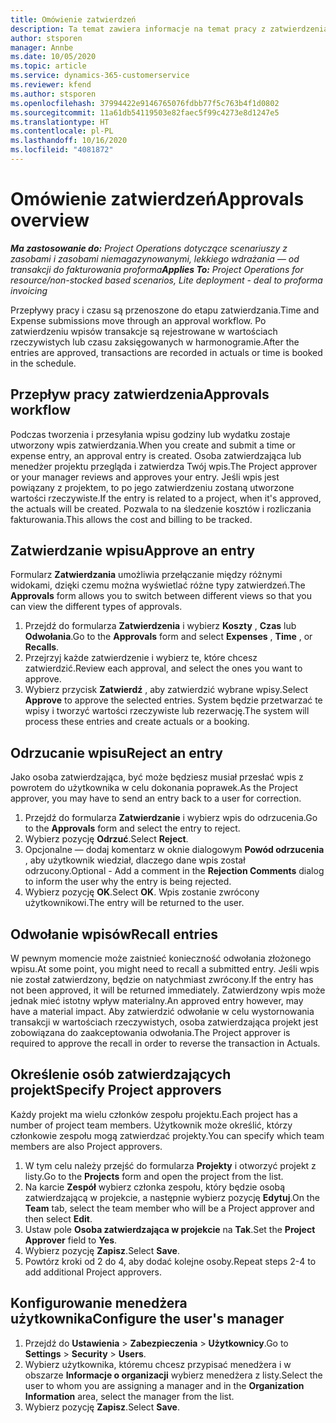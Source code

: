 ```yaml
---
title: Omówienie zatwierdzeń
description: Ta temat zawiera informacje na temat pracy z zatwierdzeniami w Project Operations.
author: stsporen
manager: Annbe
ms.date: 10/05/2020
ms.topic: article
ms.service: dynamics-365-customerservice
ms.reviewer: kfend
ms.author: stsporen
ms.openlocfilehash: 37994422e9146765076fdbb77f5c763b4f1d0802
ms.sourcegitcommit: 11a61db54119503e82faec5f99c4273e8d1247e5
ms.translationtype: HT
ms.contentlocale: pl-PL
ms.lasthandoff: 10/16/2020
ms.locfileid: "4081872"
---
```

# <a name="approvals-overview"></a><span data-ttu-id="aa3c4-103">Omówienie zatwierdzeń</span><span class="sxs-lookup"><span data-stu-id="aa3c4-103">Approvals overview</span></span>

<span data-ttu-id="aa3c4-104">_**Ma zastosowanie do:** Project Operations dotyczące scenariuszy z zasobami i zasobami niemagazynowanymi, lekkiego wdrażania — od transakcji do fakturowania proforma_</span><span class="sxs-lookup"><span data-stu-id="aa3c4-104">_**Applies To:** Project Operations for resource/non-stocked based scenarios, Lite deployment - deal to proforma invoicing_</span></span>

<span data-ttu-id="aa3c4-105">Przepływy pracy i czasu są przenoszone do etapu zatwierdzania.</span><span class="sxs-lookup"><span data-stu-id="aa3c4-105">Time and Expense submissions move through an approval workflow.</span></span> <span data-ttu-id="aa3c4-106">Po zatwierdzeniu wpisów transakcje są rejestrowane w wartościach rzeczywistych lub czasu zaksięgowanych w harmonogramie.</span><span class="sxs-lookup"><span data-stu-id="aa3c4-106">After the entries are approved, transactions are recorded in actuals or time is booked in the schedule.</span></span>

## <a name="approvals-workflow"></a><span data-ttu-id="aa3c4-107">Przepływ pracy zatwierdzenia</span><span class="sxs-lookup"><span data-stu-id="aa3c4-107">Approvals workflow</span></span>
<span data-ttu-id="aa3c4-108">Podczas tworzenia i przesyłania wpisu godziny lub wydatku zostaje utworzony wpis zatwierdzania.</span><span class="sxs-lookup"><span data-stu-id="aa3c4-108">When you create and submit a time or expense entry, an approval entry is created.</span></span> <span data-ttu-id="aa3c4-109">Osoba zatwierdzająca lub menedżer projektu przegląda i zatwierdza Twój wpis.</span><span class="sxs-lookup"><span data-stu-id="aa3c4-109">The Project approver or your manager reviews and approves your entry.</span></span> <span data-ttu-id="aa3c4-110">Jeśli wpis jest powiązany z projektem, to po jego zatwierdzeniu zostaną utworzone wartości rzeczywiste.</span><span class="sxs-lookup"><span data-stu-id="aa3c4-110">If the entry is related to a project, when it's approved, the actuals will be created.</span></span> <span data-ttu-id="aa3c4-111">Pozwala to na śledzenie kosztów i rozliczania fakturowania.</span><span class="sxs-lookup"><span data-stu-id="aa3c4-111">This allows the cost and billing to be tracked.</span></span> 

## <a name="approve-an-entry"></a><span data-ttu-id="aa3c4-112">Zatwierdzanie wpisu</span><span class="sxs-lookup"><span data-stu-id="aa3c4-112">Approve an entry</span></span>
<span data-ttu-id="aa3c4-113">Formularz **Zatwierdzania** umożliwia przełączanie między różnymi widokami, dzięki czemu można wyświetlać różne typy zatwierdzeń.</span><span class="sxs-lookup"><span data-stu-id="aa3c4-113">The **Approvals** form allows you to switch between different views so that you can view the different types of approvals.</span></span>
  
1. <span data-ttu-id="aa3c4-114">Przejdź do formularza **Zatwierdzenia** i wybierz **Koszty** , **Czas** lub **Odwołania**.</span><span class="sxs-lookup"><span data-stu-id="aa3c4-114">Go to the **Approvals** form and select **Expenses** , **Time** , or **Recalls**.</span></span>
2. <span data-ttu-id="aa3c4-115">Przejrzyj każde zatwierdzenie i wybierz te, które chcesz zatwierdzić.</span><span class="sxs-lookup"><span data-stu-id="aa3c4-115">Review each approval, and select the ones you want to approve.</span></span>
3. <span data-ttu-id="aa3c4-116">Wybierz przycisk **Zatwierdź** , aby zatwierdzić wybrane wpisy.</span><span class="sxs-lookup"><span data-stu-id="aa3c4-116">Select **Approve** to approve the selected entries.</span></span>
<span data-ttu-id="aa3c4-117">System będzie przetwarzać te wpisy i tworzyć wartości rzeczywiste lub rezerwację.</span><span class="sxs-lookup"><span data-stu-id="aa3c4-117">The system will process these entries and create actuals or a booking.</span></span>

## <a name="reject-an-entry"></a><span data-ttu-id="aa3c4-118">Odrzucanie wpisu</span><span class="sxs-lookup"><span data-stu-id="aa3c4-118">Reject an entry</span></span>
<span data-ttu-id="aa3c4-119">Jako osoba zatwierdzająca, być może będziesz musiał przesłać wpis z powrotem do użytkownika w celu dokonania poprawek.</span><span class="sxs-lookup"><span data-stu-id="aa3c4-119">As the Project approver, you may have to send an entry back to a user for correction.</span></span>
  
1. <span data-ttu-id="aa3c4-120">Przejdź do formularza **Zatwierdzanie** i wybierz wpis do odrzucenia.</span><span class="sxs-lookup"><span data-stu-id="aa3c4-120">Go to the **Approvals** form and select the entry to reject.</span></span> 
2. <span data-ttu-id="aa3c4-121">Wybierz pozycję **Odrzuć**.</span><span class="sxs-lookup"><span data-stu-id="aa3c4-121">Select **Reject**.</span></span>
3. <span data-ttu-id="aa3c4-122">Opcjonalne — dodaj komentarz w oknie dialogowym **Powód odrzucenia** , aby użytkownik wiedział, dlaczego dane wpis został odrzucony.</span><span class="sxs-lookup"><span data-stu-id="aa3c4-122">Optional - Add a comment in the **Rejection Comments** dialog to inform the user why the entry is being rejected.</span></span>
4. <span data-ttu-id="aa3c4-123">Wybierz pozycję **OK**.</span><span class="sxs-lookup"><span data-stu-id="aa3c4-123">Select **OK**.</span></span> <span data-ttu-id="aa3c4-124">Wpis zostanie zwrócony użytkownikowi.</span><span class="sxs-lookup"><span data-stu-id="aa3c4-124">The entry will be returned to the user.</span></span>
  
## <a name="recall-entries"></a><span data-ttu-id="aa3c4-125">Odwołanie wpisów</span><span class="sxs-lookup"><span data-stu-id="aa3c4-125">Recall entries</span></span>
<span data-ttu-id="aa3c4-126">W pewnym momencie może zaistnieć konieczność odwołania złożonego wpisu.</span><span class="sxs-lookup"><span data-stu-id="aa3c4-126">At some point, you might need to recall a submitted entry.</span></span> <span data-ttu-id="aa3c4-127">Jeśli wpis nie został zatwierdzony, będzie on natychmiast zwrócony.</span><span class="sxs-lookup"><span data-stu-id="aa3c4-127">If the entry has not been approved, it will be returned immediately.</span></span> <span data-ttu-id="aa3c4-128">Zatwierdzony wpis może jednak mieć istotny wpływ materialny.</span><span class="sxs-lookup"><span data-stu-id="aa3c4-128">An approved entry however, may have a material impact.</span></span> <span data-ttu-id="aa3c4-129">Aby zatwierdzić odwołanie w celu wystornowania transakcji w wartościach rzeczywistych, osoba zatwierdzająca projekt jest zobowiązana do zaakceptowania odwołania.</span><span class="sxs-lookup"><span data-stu-id="aa3c4-129">The Project approver is required to approve the recall in order to reverse the transaction in Actuals.</span></span>

## <a name="specify-project-approvers"></a><span data-ttu-id="aa3c4-130">Określenie osób zatwierdzających projekt</span><span class="sxs-lookup"><span data-stu-id="aa3c4-130">Specify Project approvers</span></span>
<span data-ttu-id="aa3c4-131">Każdy projekt ma wielu członków zespołu projektu.</span><span class="sxs-lookup"><span data-stu-id="aa3c4-131">Each project has a number of project team members.</span></span> <span data-ttu-id="aa3c4-132">Użytkownik może określić, którzy członkowie zespołu mogą zatwierdzać projekty.</span><span class="sxs-lookup"><span data-stu-id="aa3c4-132">You can specify which team members are also Project approvers.</span></span>

1. <span data-ttu-id="aa3c4-133">W tym celu należy przejść do formularza **Projekty** i otworzyć projekt z listy.</span><span class="sxs-lookup"><span data-stu-id="aa3c4-133">Go to the **Projects** form and open the project from the list.</span></span>
2. <span data-ttu-id="aa3c4-134">Na karcie **Zespół** wybierz członka zespołu, który będzie osobą zatwierdzającą w projekcie, a następnie wybierz pozycję **Edytuj**.</span><span class="sxs-lookup"><span data-stu-id="aa3c4-134">On the **Team** tab, select the team member who will be a Project approver and then select **Edit**.</span></span>
3. <span data-ttu-id="aa3c4-135">Ustaw pole **Osoba zatwierdzająca w projekcie** na **Tak**.</span><span class="sxs-lookup"><span data-stu-id="aa3c4-135">Set the **Project Approver** field to **Yes**.</span></span>
4. <span data-ttu-id="aa3c4-136">Wybierz pozycję **Zapisz**.</span><span class="sxs-lookup"><span data-stu-id="aa3c4-136">Select **Save**.</span></span>
5. <span data-ttu-id="aa3c4-137">Powtórz kroki od 2 do 4, aby dodać kolejne osoby.</span><span class="sxs-lookup"><span data-stu-id="aa3c4-137">Repeat steps 2-4 to add additional Project approvers.</span></span>

## <a name="configure-the-users-manager"></a><span data-ttu-id="aa3c4-138">Konfigurowanie menedżera użytkownika</span><span class="sxs-lookup"><span data-stu-id="aa3c4-138">Configure the user's manager</span></span>

1. <span data-ttu-id="aa3c4-139">Przejdź do **Ustawienia** > **Zabezpieczenia** > **Użytkownicy**.</span><span class="sxs-lookup"><span data-stu-id="aa3c4-139">Go to **Settings** > **Security** > **Users**.</span></span>
2. <span data-ttu-id="aa3c4-140">Wybierz użytkownika, któremu chcesz przypisać menedżera i w obszarze **Informacje o organizacji** wybierz menedżera z listy.</span><span class="sxs-lookup"><span data-stu-id="aa3c4-140">Select the user to whom you are assigning a manager and in the **Organization Information** area, select the manager from the list.</span></span> 
3. <span data-ttu-id="aa3c4-141">Wybierz pozycję **Zapisz**.</span><span class="sxs-lookup"><span data-stu-id="aa3c4-141">Select **Save**.</span></span>


